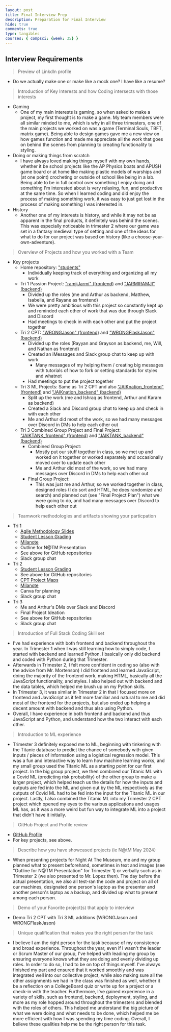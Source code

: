 ```yaml
---
layout: post
title: Final Interview Prep
description: Preparation for Final Interview
hide: true
comments: true
type: tangibles
courses: { compsci: {week: 35} }
---
```


## Interview Requirements
> Preview of LinkdIn profile
- Do we actually make one or make like a mock one? I have like a resume?

> Introduction of Key Interests and how Coding intersects with those interests
- Gaming
    - One of my main interests is gaming, so when asked to make a project, my first thought is to make a game. My team members were all similar minded to me, which is why in all three trimesters, one of the main projects we worked on was a game (Terminal Souls, TBFT, matrix game). Being able to design games gave me a new view on how games function and made me appreciate all the work that goes on behind the scenes from planning to creating functionality to styling.
- Doing or making things from scratch
    - I have always loved making things myself with my own hands, whether it be school projects like the AP Physics boats and APUSH game board or at home like making plastic models of warships and (at one point) crocheting or outside of school like being in a lab. Being able to be in full control over something I enjoy doing and something I'm interested about is very relaxing, fun, and productive at the same time. So when I learned coding and did enjoy the process of making something work, it was easy to just get lost in the process of making something I was interested in.
- History
    - Another one of my interests is history, and while it may not be as apparent in the final products, it definitely was behind the scenes. This was especially noticeable in trimester 2 where our game was set in a fantasy medieval type of setting and one of the ideas for what to do for our project was based on history (like a choose-your-own-adventure).

> Overview of Projects and how you worked with a Team
- Key projects
    - Home repository: ["students"](https://github.com/JasonGao76/students)
        - Individually keeping track of everything and organizing all my work
    - Tri 1 Passion Project: ["ramjiJarmi" (frontend)](https://github.com/M8tth3/ramjiJarmi) and ["JARMIRAMJI" (backend)](https://github.com/dino596/JARMIRAMJI)
        - Divided up the roles (me and Arthur as backend, Matthew, Isabella, and Rayane as frontend)
        - We were pretty ambitious with this project so constantly kept up and reminded each other of work that was due through Slack and Discord
        - Had meetings to check in with each other and put the project together
    - Tri 2 CPT: ["WRONGJason" (frontend)](https://github.com/JasonGao76/WRONGJason) and ["WRONGFlaskJason" (backend)](https://github.com/JasonGao76/WRONGFlaskJason)
        - Divided up the roles (Rayyan and Grayson as backend, me, Will, and Nathan as frontend)
        - Created an iMessages and Slack group chat to keep up with work
            - Many messages of my helping them / creating big messages with tutorials of how to fork or setting standards for styles and whatnot
        - Had meetings to put the project together
    - Tri 3 ML Projects: Same as Tri 2 CPT and also ["JAIKnation_frontend" (frontend)](https://github.com/JasonGao76/JAIKnation_frontend) and ["JAIKnation_backend" (backend)](https://github.com/KaramKambo/JAIKnationBackend)
        - Split up the work (me and Ishraq as frontend, Arthur and Karam as backend)
        - Created a Slack and Discord group chat to keep up and check in with each other
        - Me and Arthur did most of the work, so we had many messages over Discord in DMs to help each other out
    - Tri 3 Combined Group Project and Final Project: ["JAIKTANK_frontend" (frontend)](https://github.com/JasonGao76/JAIKTANK_frontend) and ["JAIKTANK_backend" (backend)](https://github.com/JasonGao76/JAIKTANK_backend)
        - Combined Group Project:
            - Mostly put our stuff together in class, so we met up and worked on it together or worked separately and occasionally moved over to update each other
            - Me and Arthur did most of the work, so we had many messages over Discord in DMs to help each other out
        - Final Group Project:
            - This was just me and Arthur, so we worked together in class, designed roles (I do sort and HTML, he does randomize and search) and planned out (see "Final Project Plan") what we were going to do, and had many messages over Discord to help each other out

> Teamwork methodologies and artifacts showing your particpation
- Tri 1
    - [Agile Methodology Slides](https://docs.google.com/presentation/d/1riykqpRQKZiGY4l5RvSwUaMSXuPiItH-YT9iNK1fvs8/edit#slide=id.g27f25aa85dc_1_6)
    - [Student Lesson Grading](https://docs.google.com/spreadsheets/d/1RJMPPNMKqEhdT7KfM6WX3FFmRW4urJLXfk_14G2_1Jc/edit#gid=0)
    - [Milanote](https://app.milanote.com/1QJKbZ1Ag9BzDX/home)
    - Outline for N@TM Presentation
    - See above for GitHub repositories
    - Slack group chat
- Tri 2
    - [Student Lesson Grading](https://docs.google.com/spreadsheets/d/1ADYcege2l7wq0fBjoUR567p4MB3p_igIAugiTuCH5sw/edit#gid=0)
    - See above for GitHub repositories
    - [CPT Project Maps](https://docs.google.com/presentation/d/13Lx-S93g1sApmiIBx43xTs2dNnlbjbcEYMIIi6QLRPQ/edit#slide=id.p)
    - [Milanote](https://app.milanote.com/1QJKbZ1Ag9BzDX/home)
    - Canva for planning
    - Slack group chat
- Tri 3
    - Me and Arthur's DMs over Slack and Discord
    - Final Project Ideation
    - See above for GitHub repositories
    - Slack group chat

> Introduction of Full Stack Coding Skill set
- I've had experience with both frontend and backend throughout the year. In Trimester 1 when I was still learning how to simply code, I started with backend and learned Python. I basically only did backend and coded with Python during that Trimester.
- Afterwards in Trimester 2, I felt more confident in coding so (also with the advice from Mr. Mortenson) I did frontend and learned JavaScript, doing the majority of the frontend work, making HTML, basically all the JavaScript functionality, and styles. I also helped out with backend and the data tables, which helped me brush up on my Python skills.
- In Trimester 3, it was similar in Trimester 2 in that I focused more on frontend and JavaScript as it felt more familiar and natural to me and did most of the frontend for the projects, but also ended up helping a decent amount with backend and thus also using Python.
- Overall, I have experience in both frontend and backend and thus JavaScript and Python, and understand how the two interact with each other. 

> Introduction to ML experience
- Trimester 3 definitely exposed me to ML, beginning with tinkering with the Titanic database to predict the chance of somebody with given inputs / pieces of information using a logistical regression model. This was a fun and interactive way to learn how machine learning works, and my small group used the Titanic ML as a starting point for our first project. In the big group project, we then combined our Titanic ML with a Covid ML (predicting risk probability) of the other group to make a larger project, which helped teach us the details for how the inputs and outputs are fed into the ML and given out by the ML respectively as the outputs of Covid ML had to be fed into the input for the Titanic ML in our project. Lastly, I also combined the Titanic ML into my Trimester 2 CPT project which opened my eyes to the various applications and usages ML has, as it was a more weird but fun way to integrate ML into a project that didn't have it initially.

> GitHub Project and Profile review
- [GitHub Profile](https://github.com/JasonGao76)
- For key projects, see above.

> Describe how you have showcased projects (ie N@tM May 2024)
- When presenting projects for Night At The Museum, me and my group planned what to present beforehand, sometimes in text and images (see "Outline for N@TM Presentation" for Trimester 1) or verbally such as in Trimester 2 (we also presented to Mr. Lopez then). The day before the actual presentation, we also all test-ran the code and project on all of our machines, designated one person's laptop as the presenter and another person's laptop as a backup, and divided up what to present among each person.

> Demo of your Favorite project(s) that apply to interview
- Demo Tri 2 CPT with Tri 3 ML additions (WRONGJason and WRONGFlaskJason)

> Unique qualification that makes you the right person for the task
- I believe I am the right person for the task because of my consistency and broad experience. Throughout the year, even if I wasn't the leader or Scrum Master of our group, I've helped with leading my group by ensuring everyone knows what they are doing and evenly dividing up roles. In order to do so, I had to be on top of things myself. I've always finished my part and ensured that it worked smoothly and was integrated well into our collective project, while also making sure all the other assignments we had in the class was finished as well, whether it be a reflection on a CollegeBoard quiz or write up for a project or a check-in with the teacher. Furthermore, I've gained experience in a variety of skills, such as frontend, backend, deployment, styling, and more as my role hopped around throughout the trimesters and blended with the roles of others. This helped me understand the big picture of what we were doing and what needs to be done, which helped me be more efficient with how I was spending my time coding. Overall, I believe these qualities help me be the right person for this task.